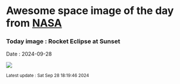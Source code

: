 
# Awesome space image of the day from [NASA](https://api.nasa.gov/)

### Today image : Rocket Eclipse at Sunset
Date : 2024-09-28

![](https://apod.nasa.gov/apod/image/2409/Galileo_L13_DSC_9929.jpg)

<small>Latest update : Sat Sep 28 18:19:46 2024</small>
        